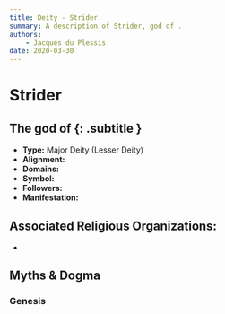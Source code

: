 ```yaml
---
title: Deity - Strider
summary: A description of Strider, god of .
authors:
    - Jacques du Plessis
date: 2020-03-30
---
```

# Strider
## The god of  {: .subtitle }

* **Type:** Major Deity (Lesser Deity)
* **Alignment:** 
* **Domains:** 
* **Symbol:** 
* **Followers:** 
* **Manifestation:**  

## Associated Religious Organizations:
* 

## Myths & Dogma
### Genesis
